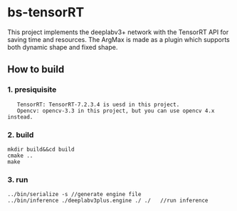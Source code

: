 # bs-tensorRT
This project implements the deeplabv3+ network with the TensorRT API for saving time and resources.
The ArgMax is made as a plugin which supports both dynamic shape and fixed shape.

## How to build
### 1. presiquisite
       TensorRT: TensorRT-7.2.3.4 is uesd in this project.
       Opencv: opencv-3.3 in this project, but you can use opencv 4.x instead.
### 2. build
```
mkdir build&&cd build
cmake ..
make
```
### 3. run
```
../bin/serialize -s //generate engine file
../bin/inference ./deeplabv3plus.engine ./ ./   //run inference
```
       
